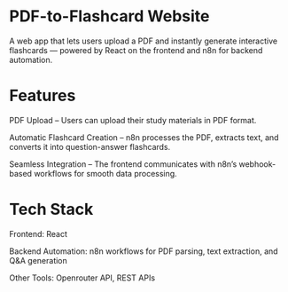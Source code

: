 # PDF-to-Flashcard Website
A web app that lets users upload a PDF and instantly generate interactive flashcards — powered by React on the frontend and n8n for backend automation.

# Features

PDF Upload – Users can upload their study materials in PDF format.

Automatic Flashcard Creation – n8n processes the PDF, extracts text, and converts it into question-answer flashcards.

Seamless Integration – The frontend communicates with n8n’s webhook-based workflows for smooth data processing.
# Tech Stack

Frontend: React

Backend Automation: n8n workflows for PDF parsing, text extraction, and Q&A generation

Other Tools:  Openrouter API, REST APIs
